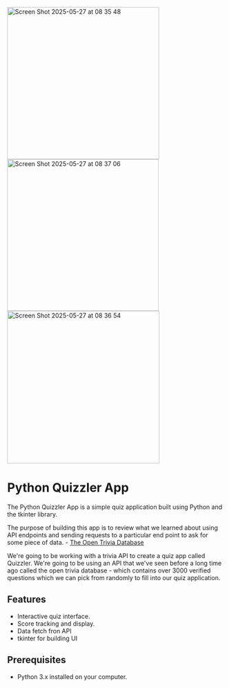 
<img width="352" alt="Screen Shot 2025-05-27 at 08 35 48" src="https://github.com/user-attachments/assets/aa8e7626-b67f-4195-8777-b0452c29a57b" />
<img width="351" alt="Screen Shot 2025-05-27 at 08 37 06" src="https://github.com/user-attachments/assets/08eb0345-debd-49e8-94bf-06e66a687019" />
<img width="353" alt="Screen Shot 2025-05-27 at 08 36 54" src="https://github.com/user-attachments/assets/ccbd5ce4-d9db-4f14-b513-a2c21e69ac8d" />



# Python Quizzler App
The Python Quizzler App is a simple quiz application built using Python and the tkinter library.

The purpose of building this app is to review what we learned about using API
endpoints and sending requests to a particular end point to ask for some piece
of data. - [The Open Trivia Database](https://opentdb.com/api_config.php)

We're going to be working with a trivia API to create a quiz app called
Quizzler. We're going to be using an API that we've seen before a long time ago called
the open trivia database - which contains over 3000 verified questions
which we can pick from randomly to fill into our quiz application.


## Features
- Interactive quiz interface.
- Score tracking and display.
- Data fetch fron API 
- tkinter for building UI

## Prerequisites
- Python 3.x installed on your computer.


[link-api-url]: https://opentdb.com/api_config.php
[link-thumbnail-url]: https://cdn.lynda.com/course/2476116/2476116-1654623834158-16x9.jpg
